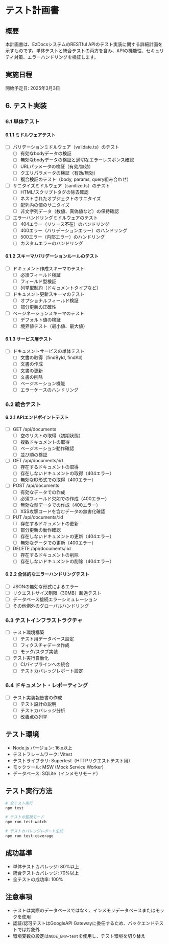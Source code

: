 # テスト計画書

## 概要
本計画書は、EzDocsシステムのRESTful APIのテスト実装に関する詳細計画を示すものです。単体テストと統合テストの両方を含み、APIの機能性、セキュリティ対策、エラーハンドリングを検証します。

## 実施日程
開始予定日: 2025年3月3日

## 6. テスト実装
### 6.1 単体テスト
#### 6.1.1 ミドルウェアテスト
- [ ] バリデーションミドルウェア（validate.ts）のテスト
  - [ ] 有効なbodyデータの検証
  - [ ] 無効なbodyデータの検証と適切なエラーレスポンス確認
  - [ ] URLパラメータの検証（有効/無効）
  - [ ] クエリパラメータの検証（有効/無効）
  - [ ] 複合検証のテスト（body, params, query組み合わせ）

- [ ] サニタイズミドルウェア（sanitize.ts）のテスト
  - [ ] HTML/スクリプトタグの除去確認
  - [ ] ネストされたオブジェクトのサニタイズ
  - [ ] 配列内の値のサニタイズ
  - [ ] 非文字列データ（数値、真偽値など）の保持確認

- [ ] エラーハンドリングミドルウェアのテスト
  - [ ] 404エラー（リソース不在）のハンドリング
  - [ ] 400エラー（バリデーションエラー）のハンドリング
  - [ ] 500エラー（内部エラー）のハンドリング
  - [ ] カスタムエラーのハンドリング

#### 6.1.2 スキーマ/バリデーションルールのテスト
- [ ] ドキュメント作成スキーマのテスト
  - [ ] 必須フィールド検証
  - [ ] フィールド型検証
  - [ ] 列挙型制約（ドキュメントタイプなど）

- [ ] ドキュメント更新スキーマのテスト
  - [ ] オプショナルフィールド検証
  - [ ] 部分更新の正確性

- [ ] ページネーションスキーマのテスト
  - [ ] デフォルト値の検証
  - [ ] 境界値テスト（最小値、最大値）

#### 6.1.3 サービス層テスト
- [ ] ドキュメントサービスの単体テスト
  - [ ] 文書の取得（findById, findAll）
  - [ ] 文書の作成
  - [ ] 文書の更新
  - [ ] 文書の削除
  - [ ] ページネーション機能
  - [ ] エラーケースのハンドリング

### 6.2 統合テスト
#### 6.2.1 APIエンドポイントテスト
- [ ] GET /api/documents
  - [ ] 空のリストの取得（初期状態）
  - [ ] 複数ドキュメントの取得
  - [ ] ページネーション動作確認
  - [ ] 並び順の検証

- [ ] GET /api/documents/:id
  - [ ] 存在するドキュメントの取得
  - [ ] 存在しないドキュメントの取得（404エラー）
  - [ ] 無効なID形式での取得（400エラー）

- [ ] POST /api/documents
  - [ ] 有効なデータでの作成
  - [ ] 必須フィールド欠如での作成（400エラー）
  - [ ] 無効な型データでの作成（400エラー）
  - [ ] XSS攻撃コードを含むデータの無害化確認

- [ ] PUT /api/documents/:id
  - [ ] 存在するドキュメントの更新
  - [ ] 部分更新の動作確認
  - [ ] 存在しないドキュメントの更新（404エラー）
  - [ ] 無効なデータでの更新（400エラー）

- [ ] DELETE /api/documents/:id
  - [ ] 存在するドキュメントの削除
  - [ ] 存在しないドキュメントの削除（404エラー）

#### 6.2.2 全体的なエラーハンドリングテスト
- [ ] JSONの無効な形式によるエラー
- [ ] リクエストサイズ制限（30MB）超過テスト
- [ ] データベース接続エラーシミュレーション
- [ ] その他例外のグローバルハンドリング

### 6.3 テストインフラストラクチャ
- [ ] テスト環境構築
  - [ ] テスト用データベース設定
  - [ ] フィクスチャデータ作成
  - [ ] モック/スタブ実装

- [ ] テスト実行自動化
  - [ ] CIパイプラインへの統合
  - [ ] テストカバレッジレポート設定

### 6.4 ドキュメント・レポーティング
- [ ] テスト実装報告書の作成
  - [ ] テスト設計の説明
  - [ ] テストカバレッジ分析
  - [ ] 改善点の列挙

## テスト環境
- Node.js バージョン: 16.x以上
- テストフレームワーク: Vitest
- テストライブラリ: Supertest（HTTPリクエストテスト用）
- モックツール: MSW (Mock Service Worker)
- データベース: SQLite（インメモリモード）

## テスト実行方法
```bash
# 全テスト実行
npm test

# テストの監視モード
npm run test:watch

# テストカバレッジレポート生成
npm run test:coverage
```

## 成功基準
- 単体テストカバレッジ: 80%以上
- 統合テストカバレッジ: 70%以上
- 全テストの成功率: 100%

## 注意事項
- テストは実際のデータベースではなく、インメモリデータベースまたはモックを使用
- 認証/認可テストはGoogleAPI Gatewayに委任するため、バックエンドテストでは対象外
- 環境変数の設定は`NODE_ENV=test`を使用し、テスト環境を切り替え 